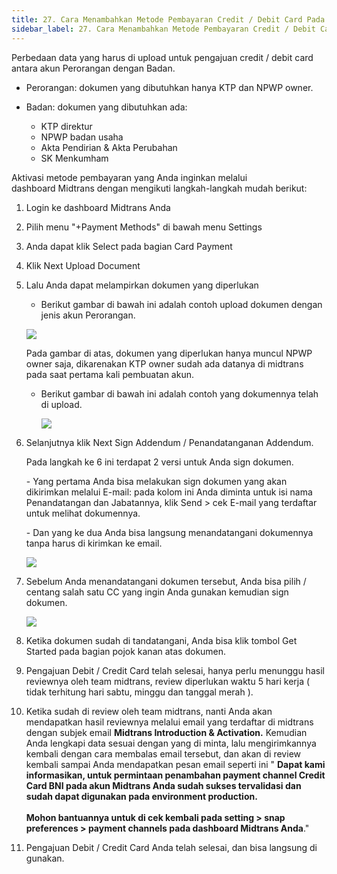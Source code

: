 ```yaml
---
title: 27. Cara Menambahkan Metode Pembayaran Credit / Debit Card Pada Midtrans
sidebar_label: 27. Cara Menambahkan Metode Pembayaran Credit / Debit Card Pada Midtrans
---
```

P﻿erbedaan data yang harus di upload untuk pengajuan credit / debit card antara akun Perorangan dengan Badan.

* P﻿erorangan: dokumen yang dibutuhkan hanya KTP dan NPWP owner.
* B﻿adan: dokumen yang dibutuhkan ada: 

  * KTP direktur
  * NPWP badan usaha
  * Akta Pendirian & Akta Perubahan
  * SK Menkumham

Aktivasi metode pembayaran yang Anda inginkan melalui dashboard Midtrans dengan mengikuti langkah-langkah mudah berikut: 

1. L﻿ogin ke dashboard Midtrans Anda
2. P﻿ilih menu "+Payment Methods" di bawah menu Settings
3. A﻿nda dapat klik Select pada bagian Card Payment
4. K﻿lik Next Upload Document
5. L﻿alu Anda dapat melampirkan dokumen yang diperlukan

   * B﻿erikut gambar di bawah ini adalah contoh upload dokumen dengan jenis akun Perorangan.

   ![](/img/27.-unggah-dok.midtrans-individu-.png)

   P﻿ada gambar di atas, dokumen yang diperlukan hanya muncul NPWP owner saja, dikarenakan KTP owner sudah ada datanya di midtrans pada saat pertama kali pembuatan akun.

   * B﻿erikut gambar di bawah ini adalah contoh yang dokumennya telah di upload.

     ![](/img/27.-unggah-dok.midtrans-badan-.png)
6. Selanjutnya klik Next Sign Addendum / Penandatanganan Addendum.

   P﻿ada langkah ke 6 ini terdapat 2 versi untuk Anda sign dokumen.

   \-﻿  Yang pertama Anda bisa melakukan sign dokumen yang akan dikirimkan melalui E-mail: pada kolom ini Anda diminta untuk isi nama Penandatangan dan Jabatannya, klik Send > cek E-mail yang terdaftar untuk melihat dokumennya. 

   \-﻿ Dan yang ke dua Anda bisa langsung menandatangani dokumennya tanpa harus di kirimkan ke email.

   ![](/img/27.-tampilan-untuk-sign-addendum.png)
7. S﻿ebelum Anda menandatangani dokumen tersebut, Anda bisa pilih / centang salah satu CC yang ingin Anda gunakan kemudian sign dokumen.

   ![](/img/27.-pilih-cc-yang-akan-digunakan.png)
8. K﻿etika dokumen sudah di tandatangani, Anda bisa klik tombol Get Started pada bagian pojok kanan atas dokumen.
9. P﻿engajuan Debit / Credit Card telah selesai, hanya perlu menunggu hasil reviewnya oleh team midtrans, review diperlukan waktu 5 hari kerja ( tidak terhitung hari sabtu, minggu dan tanggal merah ).
10. K﻿etika sudah di review oleh team midtrans, nanti Anda akan mendapatkan hasil reviewnya melalui email yang terdaftar di midtrans dengan subjek email **Midtrans Introduction & Activation.** Kemudian Anda lengkapi data sesuai dengan yang di minta, lalu mengirimkannya kembali dengan cara membalas email tersebut, dan akan di review kembali sampai Anda mendapatkan pesan email seperti ini " **Dapat kami informasikan, untuk permintaan penambahan payment channel Credit Card BNI pada akun Midtrans Anda sudah sukses tervalidasi dan sudah dapat digunakan pada environment production.**\
    \
    **Mohon bantuannya untuk di cek kembali pada setting > snap preferences > payment channels pada dashboard Midtrans Anda**."
11. P﻿engajuan Debit / Credit Card Anda telah selesai, dan bisa langsung di gunakan.